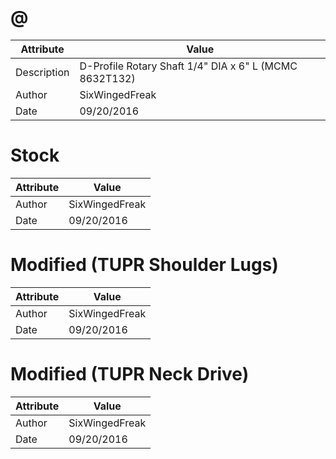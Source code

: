# @
| Attribute | Value |
| ---  | ---     |
| Description | D-Profile Rotary Shaft 1/4&quot; DIA x 6&quot; L (MCMC 8632T132)  |
| Author | SixWingedFreak |
| Date | 09/20/2016 |
# Stock
| Attribute | Value |
| ---  | ---     |
| Author | SixWingedFreak |
| Date | 09/20/2016 |
# Modified (TUPR Shoulder Lugs)
| Attribute | Value |
| ---  | ---     |
| Author | SixWingedFreak |
| Date | 09/20/2016 |
# Modified (TUPR Neck Drive)
| Attribute | Value |
| ---  | ---     |
| Author | SixWingedFreak |
| Date | 09/20/2016 |
